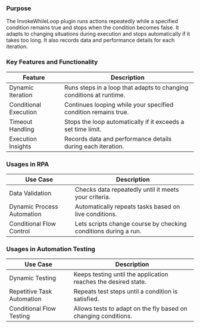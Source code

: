 ### Purpose

The InvokeWhileLoop plugin runs actions repeatedly while a specified condition remains true and stops when the condition becomes false. It adapts to changing situations during execution and stops automatically if it takes too long. It also records data and performance details for each iteration.

### Key Features and Functionality

| Feature                      | Description                                                         |
|------------------------------|---------------------------------------------------------------------|
| Dynamic Iteration            | Runs steps in a loop that adapts to changing conditions at runtime. |
| Conditional Execution        | Continues looping while your specified condition remains true.      |
| Timeout Handling             | Stops the loop automatically if it exceeds a set time limit.        |
| Execution Insights           | Records data and performance details during each iteration.         |

### Usages in RPA

| Use Case                   | Description                                                     |
|----------------------------|-----------------------------------------------------------------|
| Data Validation            | Checks data repeatedly until it meets your criteria.            |
| Dynamic Process Automation | Automatically repeats tasks based on live conditions.           |
| Conditional Flow Control   | Lets scripts change course by checking conditions during a run. |

### Usages in Automation Testing

| Use Case                   | Description                                                    |
|----------------------------|----------------------------------------------------------------|
| Dynamic Testing            | Keeps testing until the application reaches the desired state. |
| Repetitive Task Automation | Repeats test steps until a condition is satisfied.             |
| Conditional Flow Testing   | Allows tests to adapt on the fly based on changing conditions. |
